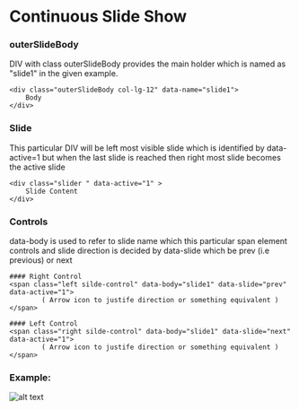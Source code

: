 # Continuous Slide Show

### outerSlideBody

DIV with class outerSlideBody provides the main holder which is named as "slide1" in the given example.

```
<div class="outerSlideBody col-lg-12" data-name="slide1">
	Body
</div>
```

### Slide
This particular DIV will be left most visible slide which is identified by data-active=1 but when the last slide is reached then right most slide becomes the active slide
```
<div class="slider " data-active="1" >
	Slide Content
</div>
```

### Controls
data-body is used to refer to slide name which this particular span element controls and slide direction is decided by data-slide which be prev (i.e previous) or next
```
#### Right Control
<span class="left silde-control" data-body="slide1" data-slide="prev" data-active="1">
		( Arrow icon to justife direction or something equivalent ) 
</span>

#### Left Control
<span class="right silde-control" data-body="slide1" data-slide="next" data-active="1">
		( Arrow icon to justife direction or something equivalent ) 
</span>
```

### Example:

![alt text](https://github.com/VamshikShetty/Continuous-Slide-Show/blob/master/example.jpeg)
